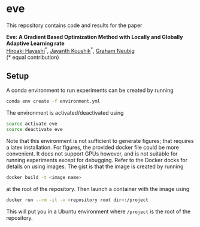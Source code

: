 # eve

This repository contains code and results for the paper

**Eve: A Gradient Based Optimization Method with Locally and Globally Adaptive
Learning rate**<br>
[Hiroaki Hayashi](https://www.cs.cmu.edu/~hiroakih/)<sup>\*</sup>,
[Jayanth Koushik](https://jayanthkoushik.github.io)<sup>\*</sup>,
[Graham Neubig](http://phontron.com)<br>
(\* equal contribution)

## Setup
A conda environment to run experiments can be created by running

```bash
conda env create -f environment.yml
```

The environment is activated/deactivated using

```bash
source activate eve
source deactivate eve
```

Note that this environment is not sufficient to generate figures;
that requires a latex installation. For figures, the provided docker file could
be more convenient. It does not support GPUs however, and is not suitable for
running experiments except for debugging. Refer to the Docker docks for details
on using images. The gist is that the image is created by running

```bash
docker build -t <image name>
```

at the root of the repository. Then launch a container with the image using

```bash
docker run --rm -it -v <repository root dir>:/project
```

This will put you in a Ubuntu environment where `/project` is the root of the
repository.
